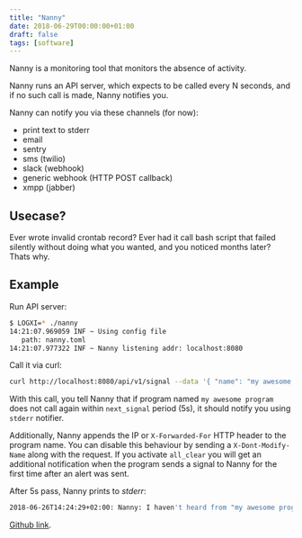 ```yaml
---
title: "Nanny"
date: 2018-06-29T00:00:00+01:00
draft: false
tags: [software]
---
```

Nanny is a monitoring tool that monitors the absence of activity.

Nanny runs an API server, which expects to be called every N seconds, and if no such call is made, Nanny notifies you.

Nanny can notify you via these channels (for now):
- print text to stderr
- email
- sentry
- sms (twilio)
- slack (webhook)
- generic webhook (HTTP POST callback)
- xmpp (jabber)

## Usecase?
Ever wrote invalid crontab record? Ever had it call bash script that failed silently without doing what you wanted, and you noticed months later? Thats why.

## Example

Run API server:
```bash
$ LOGXI=* ./nanny
14:21:07.969059 INF ~ Using config file
   path: nanny.toml
14:21:07.977322 INF ~ Nanny listening addr: localhost:8080
```
Call it via curl:
```bash
curl http://localhost:8080/api/v1/signal --data '{ "name": "my awesome program", "notifier": "stderr", "next_signal": "5s", "all_clear": false }'
```
With this call, you tell Nanny that if program named `my awesome program` does not call again within `next_signal` period (5s), it should notify you using `stderr` notifier. 

Additionally, Nanny appends the IP or `X-Forwarded-For` HTTP header to the program name. You can disable this behaviour by sending a `X-Dont-Modify-Name` along with the request. If you activate `all_clear` you will get an additional notification when the program sends a signal to Nanny for the first time after an alert was sent.

After 5s pass, Nanny prints to *stderr*:
```bash
2018-06-26T14:24:29+02:00: Nanny: I haven't heard from "my awesome program@127.0.0.1" in the last 5s! (Meta: map[])
```

[Github link](https://github.com/lunemec/nanny).
